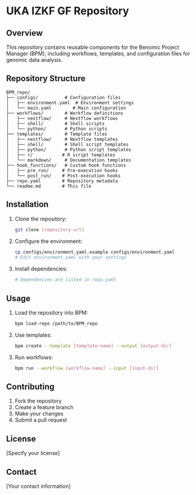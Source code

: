 # UKA IZKF GF Repository

## Overview
This repository contains reusable components for the Benomic Project Manager (BPM), including workflows, templates, and configuration files for genomic data analysis.

## Repository Structure
```
BPM_repo/
├── configs/          # Configuration files
│   ├── environment.yaml  # Environment settings
│   └── main.yaml        # Main configuration
├── workflows/        # Workflow definitions
│   ├── nextflow/     # Nextflow workflows
│   ├── shell/        # Shell scripts
│   └── python/       # Python scripts
├── templates/        # Template files
│   ├── nextflow/     # Nextflow templates
│   ├── shell/        # Shell script templates
│   ├── python/       # Python script templates
│   ├── r/           # R script templates
│   └── markdown/     # Documentation templates
├── hook_functions/   # Custom hook functions
│   ├── pre_run/     # Pre-execution hooks
│   └── post_run/    # Post-execution hooks
├── repo.yaml        # Repository metadata
└── readme.md        # This file
```

## Installation
1. Clone the repository:
   ```bash
   git clone [repository-url]
   ```

2. Configure the environment:
   ```bash
   cp configs/environment.yaml.example configs/environment.yaml
   # Edit environment.yaml with your settings
   ```

3. Install dependencies:
   ```bash
   # Dependencies are listed in repo.yaml
   ```

## Usage
1. Load the repository into BPM:
   ```bash
   bpm load-repo /path/to/BPM_repo
   ```

2. Use templates:
   ```bash
   bpm create --template [template-name] --output [output-dir]
   ```

3. Run workflows:
   ```bash
   bpm run --workflow [workflow-name] --input [input-dir]
   ```

## Contributing
1. Fork the repository
2. Create a feature branch
3. Make your changes
4. Submit a pull request

## License
[Specify your license]

## Contact
[Your contact information]
